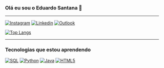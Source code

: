 ### Olá eu sou o Eduardo Santana 👋
<hr>  

[![Instagram](https://img.shields.io/badge/Instagram-E4405F?style=for-the-badge&logo=instagram&logoColor=white)](https://www.instagram.com/_dhuu/)
[![Linkedin](https://img.shields.io/badge/LinkedIn-0077B5?style=for-the-badge&logo=linkedin&logoColor=white)](https://www.linkedin.com/in/eduardo-santana-de-lima-gouveia-612945192/)
[![Outlook](https://img.shields.io/badge/Microsoft_Outlook-0078D4?style=for-the-badge&logo=microsoft-outlook&logoColor=white)]()


[![Top Langs](https://github-readme-stats.vercel.app/api/top-langs/?username=He4tzera&theme=tokyonight&layout=compact)](https://github.com/He4tzera/github-readme-stats)

<hr>

### Tecnologias que estou aprendendo 
[![SQL](https://media.discordapp.net/attachments/845767114799448144/1085007563994714112/Sem_Titulo-2.png)]()
[![Python](https://img.shields.io/badge/Python-14354C?style=for-the-badge&logo=python&logoColor=white)]()
[![Java](https://img.shields.io/badge/Java-ED8B00?style=for-the-badge&logo=openjdk&logoColor=white)]()
[![HTML5](https://img.shields.io/badge/HTML5-E34F26?style=for-the-badge&logo=html5&logoColor=white)]()

